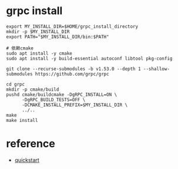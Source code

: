 # grpc install

```
export MY_INSTALL_DIR=$HOME/grpc_install_directory
mkdir -p $MY_INSTALL_DIR
export PATH="$MY_INSTALL_DIR/bin:$PATH"

# 依赖cmake
sudo apt install -y cmake
sudo apt install -y build-essential autoconf libtool pkg-config

git clone --recurse-submodules -b v1.53.0 --depth 1 --shallow-submodules https://github.com/grpc/grpc

cd grpc
mkdir -p cmake/build
pushd cmake/buildcmake -DgRPC_INSTALL=ON \
      -DgRPC_BUILD_TESTS=OFF \
      -DCMAKE_INSTALL_PREFIX=$MY_INSTALL_DIR \
      ../..
make
make install
```

# reference
+ [quickstart](https://grpc.io/docs/languages/cpp/quickstart/)
